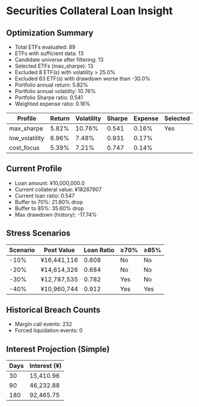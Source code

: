# Securities Collateral Loan Insight

## Optimization Summary
- Total ETFs evaluated: 89
- ETFs with sufficient data: 13
- Candidate universe after filtering: 13
- Selected ETFs (max_sharpe): 13
- Excluded 8 ETF(s) with volatility > 25.0%
- Excluded 63 ETF(s) with drawdown worse than -30.0%
- Portfolio annual return: 5.82%
- Portfolio annual volatility: 10.76%
- Portfolio Sharpe ratio: 0.541
- Weighted expense ratio: 0.16%

| Profile | Return | Volatility | Sharpe | Expense | Selected |
| --- | --- | --- | --- | --- | --- |
| max_sharpe | 5.82% | 10.76% | 0.541 | 0.16% | Yes |
| low_volatility | 6.96% | 7.48% | 0.931 | 0.17% |  |
| cost_focus | 5.39% | 7.21% | 0.747 | 0.14% |  |

## Current Profile
- Loan amount: ¥10,000,000.0
- Current collateral value: ¥18267907
- Current loan ratio: 0.547
- Buffer to 70%: 21.80% drop
- Buffer to 85%: 35.60% drop
- Max drawdown (history): -17.74%

## Stress Scenarios
| Scenario | Post Value | Loan Ratio | ≥70% | ≥85% |
| --- | --- | --- | --- | --- |
| -10% | ¥16,441,116 | 0.608 | No | No |
| -20% | ¥14,614,326 | 0.684 | No | No |
| -30% | ¥12,787,535 | 0.782 | Yes | No |
| -40% | ¥10,960,744 | 0.912 | Yes | Yes |

## Historical Breach Counts
- Margin call events: 232
- Forced liquidation events: 0

## Interest Projection (Simple)
| Days | Interest (¥) |
| --- | --- |
| 30 | 15,410.96 |
| 90 | 46,232.88 |
| 180 | 92,465.75 |
